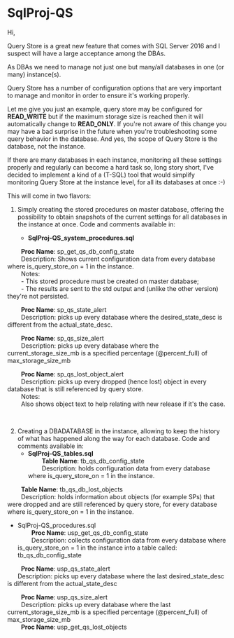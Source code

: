 # SqlProj-QS


Hi,

Query Store is a great new feature that comes with SQL Server 2016 and I suspect will have a large acceptance among the DBAs.

As DBAs we need to manage not just one but many/all databases in one (or many) instance(s). 

Query Store has a number of configuration options that are very important to manage and monitor in order to ensure it's working properly. 

Let me give you just an example, query store may be configured for **READ_WRITE** but if the maximum storage size is reached then it will automatically change to **READ_ONLY**. If you're not aware of this change you may have a bad surprise in the future when you're troubleshooting some query behavior in the database. And yes, the scope of Query Store is the database, not the instance.

If there are many databases in each instance, monitoring all these settings properly and regularly can become a hard task so, long story short, I've decided to implement a kind of a (T-SQL) tool that would simplify monitoring Query Store at the instance level, for all its databases at once :-)

This will come in two flavors:

1. Simply creating the stored procedures on master database, offering the possibility to obtain snapshots of the current settings for all databases in the instance at once. Code and comments available in:

   - **SqlProj-QS_system_procedures.sql**  
     
   &nbsp;&nbsp;&nbsp;&nbsp;&nbsp;&nbsp;**Proc Name**: sp_get_qs_db_config_state  
   &nbsp;&nbsp;&nbsp;&nbsp;&nbsp;&nbsp;Description: Shows current configuration data from every database where is_query_store_on = 1 in the instance.  
   &nbsp;&nbsp;&nbsp;&nbsp;&nbsp;&nbsp;Notes:  
   &nbsp;&nbsp;&nbsp;&nbsp;&nbsp;&nbsp;- This stored procedure must be created on master database;  
   &nbsp;&nbsp;&nbsp;&nbsp;&nbsp;&nbsp;- The results are sent to the std output and (unlike the other version) they're not persisted.  
     
   &nbsp;&nbsp;&nbsp;&nbsp;&nbsp;&nbsp;**Proc Name**: sp_qs_state_alert  
   &nbsp;&nbsp;&nbsp;&nbsp;&nbsp;&nbsp;Description: picks up every database where the desired_state_desc is different from the actual_state_desc.  
   
   &nbsp;&nbsp;&nbsp;&nbsp;&nbsp;&nbsp;**Proc Name**: sp_qs_size_alert  
   &nbsp;&nbsp;&nbsp;&nbsp;&nbsp;&nbsp;Description: picks up every database where the current_storage_size_mb is a specified percentage (@percent_full) of max_storage_size_mb  
   
   &nbsp;&nbsp;&nbsp;&nbsp;&nbsp;&nbsp;**Proc Name**: sp_qs_lost_object_alert  
   &nbsp;&nbsp;&nbsp;&nbsp;&nbsp;&nbsp;Description: picks up every dropped (hence lost) object in every database that is still referenced by query store.  
   &nbsp;&nbsp;&nbsp;&nbsp;&nbsp;&nbsp;Notes:  
   &nbsp;&nbsp;&nbsp;&nbsp;&nbsp;&nbsp;Also shows object text to help relating with new release if it's the case.  
   
   
   
2. Creating a DBADATABASE in the instance, allowing to keep the history of what has happened along the way for each database. Code and comments available in:
   - **SqlProj-QS_tables.sql**  
   &nbsp;&nbsp;&nbsp;&nbsp;&nbsp;&nbsp;**Table Name**: tb_qs_db_config_state  
   &nbsp;&nbsp;&nbsp;&nbsp;&nbsp;&nbsp;Description: holds configuration data from every database where is_query_store_on = 1 in the instance.  
   
   &nbsp;&nbsp;&nbsp;&nbsp;&nbsp;&nbsp;**Table Name**: tb_qs_db_lost_objects  
   &nbsp;&nbsp;&nbsp;&nbsp;&nbsp;&nbsp;Description: holds information about objects (for example SPs) that were dropped and are still referenced by query store, for every database where is_query_store_on = 1 in the instance.  
   
   - SqlProj-QS_procedures.sql  
   &nbsp;&nbsp;&nbsp;&nbsp;&nbsp;&nbsp;**Proc Name**: usp_get_qs_db_config_state  
   &nbsp;&nbsp;&nbsp;&nbsp;&nbsp;&nbsp;Description: collects configuration data from every database where is_query_store_on = 1 in the instance into a table called: tb_qs_db_config_state  
   
   &nbsp;&nbsp;&nbsp;&nbsp;&nbsp;&nbsp;**Proc Name**: usp_qs_state_alert  
   &nbsp;&nbsp;&nbsp;&nbsp;&nbsp;&nbsp;Description: picks up every database where the last desired_state_desc is different from the actual_state_desc  
   
   &nbsp;&nbsp;&nbsp;&nbsp;&nbsp;&nbsp;**Proc Name**: usp_qs_size_alert  
   &nbsp;&nbsp;&nbsp;&nbsp;&nbsp;&nbsp;Description: picks up every database where the last current_storage_size_mb is a specified percentage (@percent_full) of max_storage_size_mb  
   
   &nbsp;&nbsp;&nbsp;&nbsp;&nbsp;&nbsp;**Proc Name**: usp_get_qs_lost_objects  
   

